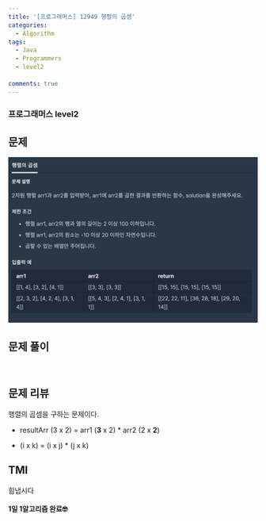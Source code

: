 ```yaml
---
title: '[프로그래머스] 12949 행렬의 곱셈'
categories:
  - Algorithm
tags:
  - Java
  - Programmers
  - level2

comments: true 
---
```

### 프로그래머스 level2

## 문제
 <a href="/assets/images/P12949.png"><img src="/assets/images/P12949.png"></a>
 <br/>

## 문제 풀이
<script src="https://gist.github.com/kyeahen/f8411fcbebc0eb62ed6bbf141fcc842e.js"></script>
<br/>

## 문제 리뷰

행렬의 곱셈을 구하는 문제이다.

- resultArr (3 x 2) = arr1 (**3** x 2) * arr2 (2 x **2**)

- (i x k) = (i x j) * (j x k)



## TMI

힘냅시다<br>
<br/>
**1일 1알고리즘 완료🤓**



